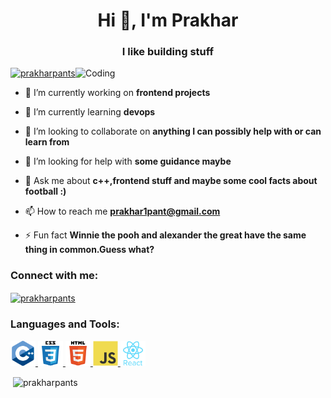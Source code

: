 <h1 align="center">Hi 👋, I'm Prakhar</h1>
<h3 align="center">I like building stuff</h3>
<img align="right" alt="Coding" width="400" src="https://thumbs.gfycat.com/AlertRadiantHoiho-size_restricted.gif">

<p align="left"> <a href="https://twitter.com/prakharpants" target="blank"><img src="https://img.shields.io/twitter/follow/prakharpants?logo=twitter&style=for-the-badge" alt="prakharpants" /></a> </p>

- 🔭 I’m currently working on **frontend projects**

- 🌱 I’m currently learning **devops**

- 👯 I’m looking to collaborate on **anything I can possibly help with or can learn from**

- 🤝 I’m looking for help with **some guidance maybe**

- 💬 Ask me about **c++,frontend stuff and maybe some cool facts about football :)**

- 📫 How to reach me **prakhar1pant@gmail.com**

- ⚡ Fun fact **Winnie the pooh and alexander the great have the same thing in common.Guess what?**

<h3 align="left">Connect with me:</h3>
<p align="left">
<a href="https://twitter.com/prakharpants" target="blank"><img align="center" src="https://raw.githubusercontent.com/rahuldkjain/github-profile-readme-generator/master/src/images/icons/Social/twitter.svg" alt="prakharpants" height="30" width="40" /></a>
</p>

<h3 align="left">Languages and Tools:</h3>
<p align="left"> <a href="https://www.w3schools.com/cpp/" target="_blank" rel="noreferrer"> <img src="https://raw.githubusercontent.com/devicons/devicon/master/icons/cplusplus/cplusplus-original.svg" alt="cplusplus" width="40" height="40"/> </a> <a href="https://www.w3schools.com/css/" target="_blank" rel="noreferrer"> <img src="https://raw.githubusercontent.com/devicons/devicon/master/icons/css3/css3-original-wordmark.svg" alt="css3" width="40" height="40"/> </a> <a href="https://www.w3.org/html/" target="_blank" rel="noreferrer"> <img src="https://raw.githubusercontent.com/devicons/devicon/master/icons/html5/html5-original-wordmark.svg" alt="html5" width="40" height="40"/> </a> <a href="https://developer.mozilla.org/en-US/docs/Web/JavaScript" target="_blank" rel="noreferrer"> <img src="https://raw.githubusercontent.com/devicons/devicon/master/icons/javascript/javascript-original.svg" alt="javascript" width="40" height="40"/> </a> <a href="https://reactjs.org/" target="_blank" rel="noreferrer"> <img src="https://raw.githubusercontent.com/devicons/devicon/master/icons/react/react-original-wordmark.svg" alt="react" width="40" height="40"/> </a> </p>

<p>&nbsp;<img align="center" src="https://github-readme-stats.vercel.app/api?username=prakharpants&show_icons=true&locale=en" alt="prakharpants" /></p>
